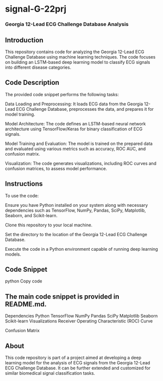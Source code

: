 # signal-G-22prj

### Georgia 12-Lead ECG Challenge Database Analysis
## Introduction
This repository contains code for analyzing the Georgia 12-Lead ECG Challenge Database using machine learning techniques. The code focuses on building an LSTM-based deep learning model to classify ECG signals into different disease categories.

## Code Description
The provided code snippet performs the following tasks:

Data Loading and Preprocessing: It loads ECG data from the Georgia 12-Lead ECG Challenge Database, preprocesses the data, and prepares it for model training.

Model Architecture: The code defines an LSTM-based neural network architecture using TensorFlow/Keras for binary classification of ECG signals.

Model Training and Evaluation: The model is trained on the prepared data and evaluated using various metrics such as accuracy, ROC AUC, and confusion matrix.

Visualization: The code generates visualizations, including ROC curves and confusion matrices, to assess model performance.

## Instructions
To use the code:

Ensure you have Python installed on your system along with necessary dependencies such as TensorFlow, NumPy, Pandas, SciPy, Matplotlib, Seaborn, and Scikit-learn.

Clone this repository to your local machine.

Set the directory to the location of the Georgia 12-Lead ECG Challenge Database.

Execute the code in a Python environment capable of running deep learning models.

## Code Snippet
python
Copy code
## The main code snippet is provided in README.md.
Dependencies
Python
TensorFlow
NumPy
Pandas
SciPy
Matplotlib
Seaborn
Scikit-learn
Visualizations
Receiver Operating Characteristic (ROC) Curve

Confusion Matrix

## About
This code repository is part of a project aimed at developing a deep learning model for the analysis of ECG signals from the Georgia 12-Lead ECG Challenge Database. It can be further extended and customized for similar biomedical signal classification tasks.

